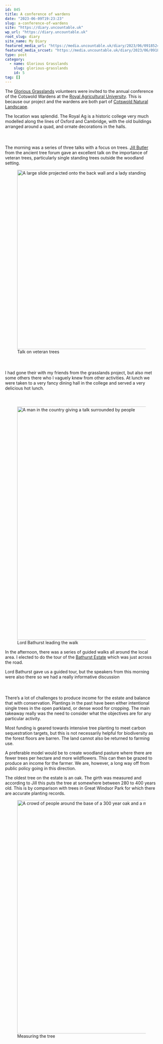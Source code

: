 ```yaml
---
id: 845
title: A conference of wardens
date: "2023-06-09T19:23:23"
slug: a-conference-of-wardens
site: "https://diary.uncountable.uk"
wp_url: "https://diary.uncountable.uk"
root_slug: diary
site_name: My Diary
featured_media_url: "https://media.uncountable.uk/diary/2023/06/09185245/IMG20230609093708.webp"
featured_media_srcset: "https://media.uncountable.uk/diary/2023/06/09185245/IMG20230609093708-300x139.webp 300w, https://media.uncountable.uk/diary/2023/06/09185245/IMG20230609093708-1024x476.webp 1024w, https://media.uncountable.uk/diary/2023/06/09185245/IMG20230609093708-150x150.webp 150w, https://media.uncountable.uk/diary/2023/06/09185245/IMG20230609093708-640x297.webp 640w, https://media.uncountable.uk/diary/2023/06/09185245/IMG20230609093708.webp 2000w"
type: post
category:
  - name: Glorious Grasslands
    slug: glorious-grasslands
    id: 5
tag: []
---
```



<p>The <a href="https://www.cotswoldsaonb.org.uk/looking-after/our-grasslands-projects/glorious-cotswolds-grasslands/">Glorious Grasslands</a> volunteers were invited to the annual conference of the Cotswold Wardens at the <a href="https://www.rau.ac.uk/">Royal Agricultural University</a>. This is because our project and the wardens are both part of <a href="https://www.cotswoldsaonb.org.uk/">Cotswold Natural Landscape</a>.</p>



<p>The location was splendid.  The Royal Ag is a historic college very much modelled along the lines of Oxford and Cambridge, with the old buildings arranged around a quad, and ornate decorations in the halls.</p>


<style>.kb-row-layout-id_dc3f01-37 > .kt-row-column-wrap{align-content:start;}:where(.kb-row-layout-id_dc3f01-37 > .kt-row-column-wrap) > .wp-block-kadence-column{justify-content:start;}.kb-row-layout-id_dc3f01-37 > .kt-row-column-wrap{column-gap:var(--global-kb-gap-md, 2rem);row-gap:var(--global-kb-gap-md, 2rem);padding-top:var(--global-kb-spacing-sm, 1.5rem);padding-bottom:var(--global-kb-spacing-sm, 1.5rem);grid-template-columns:repeat(2, minmax(0, 1fr));}.kb-row-layout-id_dc3f01-37 > .kt-row-layout-overlay{opacity:0.30;}@media all and (max-width: 1024px){.kb-row-layout-id_dc3f01-37 > .kt-row-column-wrap{grid-template-columns:repeat(2, minmax(0, 1fr));}}@media all and (max-width: 767px){.kb-row-layout-id_dc3f01-37 > .kt-row-column-wrap{grid-template-columns:minmax(0, 1fr);}.kb-row-layout-id_dc3f01-37 > .kt-row-column-wrap > .wp-block-kadence-column:nth-of-type(1){order:2;}.kb-row-layout-id_dc3f01-37 > .kt-row-column-wrap > .wp-block-kadence-column:nth-of-type(2){order:1;}.kb-row-layout-id_dc3f01-37 > .kt-row-column-wrap > .wp-block-kadence-column:nth-of-type(3){order:12;}.kb-row-layout-id_dc3f01-37 > .kt-row-column-wrap > .wp-block-kadence-column:nth-of-type(4){order:11;}.kb-row-layout-id_dc3f01-37 > .kt-row-column-wrap > .wp-block-kadence-column:nth-of-type(5){order:22;}.kb-row-layout-id_dc3f01-37 > .kt-row-column-wrap > .wp-block-kadence-column:nth-of-type(6){order:21;}.kb-row-layout-id_dc3f01-37 > .kt-row-column-wrap > .wp-block-kadence-column:nth-of-type(7){order:32;}.kb-row-layout-id_dc3f01-37 > .kt-row-column-wrap > .wp-block-kadence-column:nth-of-type(8){order:31;}}</style><div class="kb-row-layout-wrap kb-row-layout-id_dc3f01-37 alignnone wp-block-kadence-rowlayout"><div class="kt-row-column-wrap kt-has-2-columns kt-row-layout-equal kt-tab-layout-inherit kt-mobile-layout-row kt-row-valign-top">
<style>.kadence-column_f7d882-2e > .kt-inside-inner-col,.kadence-column_f7d882-2e > .kt-inside-inner-col:before{border-top-left-radius:0px;border-top-right-radius:0px;border-bottom-right-radius:0px;border-bottom-left-radius:0px;}.kadence-column_f7d882-2e > .kt-inside-inner-col{column-gap:var(--global-kb-gap-sm, 1rem);}.kadence-column_f7d882-2e > .kt-inside-inner-col{flex-direction:column;}.kadence-column_f7d882-2e > .kt-inside-inner-col > .aligncenter{width:100%;}.kadence-column_f7d882-2e > .kt-inside-inner-col:before{opacity:0.3;}.kadence-column_f7d882-2e{position:relative;}@media all and (max-width: 1024px){.kadence-column_f7d882-2e > .kt-inside-inner-col{flex-direction:column;justify-content:center;}}@media all and (max-width: 767px){.kadence-column_f7d882-2e > .kt-inside-inner-col{flex-direction:column;justify-content:center;}}</style>
<div class="wp-block-kadence-column kadence-column_f7d882-2e"><div class="kt-inside-inner-col">
<p>The morning was a series of three talks with a focus on trees.  <a href="https://uk.linkedin.com/in/jill-butler-89747336">Jill Butler</a> from the ancient tree forum gave an excellent talk on the importance of veteran trees, particularly single standing trees outside the woodland setting.</p>
</div></div>


<style>.kadence-column_cacb97-e3 > .kt-inside-inner-col,.kadence-column_cacb97-e3 > .kt-inside-inner-col:before{border-top-left-radius:0px;border-top-right-radius:0px;border-bottom-right-radius:0px;border-bottom-left-radius:0px;}.kadence-column_cacb97-e3 > .kt-inside-inner-col{column-gap:var(--global-kb-gap-sm, 1rem);}.kadence-column_cacb97-e3 > .kt-inside-inner-col{flex-direction:column;}.kadence-column_cacb97-e3 > .kt-inside-inner-col > .aligncenter{width:100%;}.kadence-column_cacb97-e3 > .kt-inside-inner-col:before{opacity:0.3;}.kadence-column_cacb97-e3{position:relative;}@media all and (max-width: 1024px){.kadence-column_cacb97-e3 > .kt-inside-inner-col{flex-direction:column;justify-content:center;}}@media all and (max-width: 767px){.kadence-column_cacb97-e3 > .kt-inside-inner-col{flex-direction:column;justify-content:center;}}</style>
<div class="wp-block-kadence-column kadence-column_cacb97-e3"><div class="kt-inside-inner-col">
<figure class="wp-block-image size-large"><img loading="lazy" decoding="async" width="1024" height="590" src="https://media.uncountable.uk/diary/2023/06/09185301/original_a5a2d3a4-f0c8-409c-a368-6284b1789faf_IMG20230609105421-1024x590.webp" alt="A large slide projected onto the back wall and a lady standing to the right speaking. Heads of the audience in the foreground" class="wp-image-847" srcset="https://media.uncountable.uk/diary/2023/06/09185301/original_a5a2d3a4-f0c8-409c-a368-6284b1789faf_IMG20230609105421-1024x590.webp 1024w, https://media.uncountable.uk/diary/2023/06/09185301/original_a5a2d3a4-f0c8-409c-a368-6284b1789faf_IMG20230609105421-300x173.webp 300w, https://media.uncountable.uk/diary/2023/06/09185301/original_a5a2d3a4-f0c8-409c-a368-6284b1789faf_IMG20230609105421-640x369.webp 640w, https://media.uncountable.uk/diary/2023/06/09185301/original_a5a2d3a4-f0c8-409c-a368-6284b1789faf_IMG20230609105421.webp 2000w" sizes="auto, (max-width: 1024px) 100vw, 1024px" /><figcaption class="wp-element-caption">Talk on veteran trees</figcaption></figure>
</div></div>

</div></div>


<p>I had gone their with my friends from the grasslands project, but also met some others there who I vaguely knew from other activities.  At lunch we were taken to a very fancy dining hall in the college and served a very delicious hot lunch.</p>


<style>.kb-row-layout-id_2b6004-c9 > .kt-row-column-wrap{align-content:start;}:where(.kb-row-layout-id_2b6004-c9 > .kt-row-column-wrap) > .wp-block-kadence-column{justify-content:start;}.kb-row-layout-id_2b6004-c9 > .kt-row-column-wrap{column-gap:var(--global-kb-gap-md, 2rem);row-gap:var(--global-kb-gap-md, 2rem);padding-top:var(--global-kb-spacing-sm, 1.5rem);padding-bottom:var(--global-kb-spacing-sm, 1.5rem);grid-template-columns:repeat(2, minmax(0, 1fr));}.kb-row-layout-id_2b6004-c9 > .kt-row-layout-overlay{opacity:0.30;}@media all and (max-width: 1024px){.kb-row-layout-id_2b6004-c9 > .kt-row-column-wrap{grid-template-columns:repeat(2, minmax(0, 1fr));}}@media all and (max-width: 767px){.kb-row-layout-id_2b6004-c9 > .kt-row-column-wrap{grid-template-columns:minmax(0, 1fr);}}</style><div class="kb-row-layout-wrap kb-row-layout-id_2b6004-c9 alignnone wp-block-kadence-rowlayout"><div class="kt-row-column-wrap kt-has-2-columns kt-row-layout-equal kt-tab-layout-inherit kt-mobile-layout-row kt-row-valign-top">
<style>.kadence-column_b2b8bc-a8 > .kt-inside-inner-col,.kadence-column_b2b8bc-a8 > .kt-inside-inner-col:before{border-top-left-radius:0px;border-top-right-radius:0px;border-bottom-right-radius:0px;border-bottom-left-radius:0px;}.kadence-column_b2b8bc-a8 > .kt-inside-inner-col{column-gap:var(--global-kb-gap-sm, 1rem);}.kadence-column_b2b8bc-a8 > .kt-inside-inner-col{flex-direction:column;}.kadence-column_b2b8bc-a8 > .kt-inside-inner-col > .aligncenter{width:100%;}.kadence-column_b2b8bc-a8 > .kt-inside-inner-col:before{opacity:0.3;}.kadence-column_b2b8bc-a8{position:relative;}@media all and (max-width: 1024px){.kadence-column_b2b8bc-a8 > .kt-inside-inner-col{flex-direction:column;justify-content:center;}}@media all and (max-width: 767px){.kadence-column_b2b8bc-a8 > .kt-inside-inner-col{flex-direction:column;justify-content:center;}}</style>
<div class="wp-block-kadence-column kadence-column_b2b8bc-a8"><div class="kt-inside-inner-col">
<figure class="wp-block-image size-large"><img loading="lazy" decoding="async" width="1024" height="768" src="https://media.uncountable.uk/diary/2023/06/09185308/IMG20230609142415-1024x768.webp" alt="A man in the country giving a talk surrounded by people" class="wp-image-848" srcset="https://media.uncountable.uk/diary/2023/06/09185308/IMG20230609142415-1024x768.webp 1024w, https://media.uncountable.uk/diary/2023/06/09185308/IMG20230609142415-300x225.webp 300w, https://media.uncountable.uk/diary/2023/06/09185308/IMG20230609142415-640x480.webp 640w, https://media.uncountable.uk/diary/2023/06/09185308/IMG20230609142415.webp 2000w" sizes="auto, (max-width: 1024px) 100vw, 1024px" /><figcaption class="wp-element-caption">Lord Bathurst leading the walk</figcaption></figure>
</div></div>


<style>.kadence-column_233a1b-dc > .kt-inside-inner-col,.kadence-column_233a1b-dc > .kt-inside-inner-col:before{border-top-left-radius:0px;border-top-right-radius:0px;border-bottom-right-radius:0px;border-bottom-left-radius:0px;}.kadence-column_233a1b-dc > .kt-inside-inner-col{column-gap:var(--global-kb-gap-sm, 1rem);}.kadence-column_233a1b-dc > .kt-inside-inner-col{flex-direction:column;}.kadence-column_233a1b-dc > .kt-inside-inner-col > .aligncenter{width:100%;}.kadence-column_233a1b-dc > .kt-inside-inner-col:before{opacity:0.3;}.kadence-column_233a1b-dc{position:relative;}@media all and (max-width: 1024px){.kadence-column_233a1b-dc > .kt-inside-inner-col{flex-direction:column;justify-content:center;}}@media all and (max-width: 767px){.kadence-column_233a1b-dc > .kt-inside-inner-col{flex-direction:column;justify-content:center;}}</style>
<div class="wp-block-kadence-column kadence-column_233a1b-dc"><div class="kt-inside-inner-col">
<p>In the afternoon, there was a series of guided walks all around the local area.  I elected to do the tour of the <a href="https://www.bathurstestate.co.uk/">Bathurst Estate</a> which was just across the road.   </p>



<p>Lord Bathurst gave us a guided tour, but the speakers from this morning were also there so we had a really informative discussion</p>
</div></div>

</div></div>


<p>There&#8217;s a lot of challenges to produce income for the estate and balance that with conservation.  Plantings in the past have been either intentional single trees in the open parkland, or dense wood for cropping.  The main takeaway really was the need to consider what the objectives are for any particular activity.  </p>



<p>Most funding is geared towards intensive tree planting to meet carbon sequestration targets, but this is not necessarily helpful for biodiversity as the forest floors are barren.  The land cannot also be returned to farming use.</p>



<p>A preferable model would be to create woodland pasture where there are fewer trees per hectare and more wildflowers.  This can then be grazed to produce an income for the farmer.  We are, however, a long way off from public policy going in this direction.</p>



<p>The oldest tree on the estate is an oak.  The girth was measured and according to Jill this puts the tree at somewhere between 280 to 400 years old.  This is by comparison with trees in Great Windsor Park for which there are accurate planting records.</p>



<figure class="wp-block-image size-large"><img loading="lazy" decoding="async" width="1024" height="768" src="https://media.uncountable.uk/diary/2023/06/09185312/IMG20230609145108-1024x768.webp" alt="A crowd of people around the base of a 300 year oak and a man with a measuring tape around the girth" class="wp-image-849" srcset="https://media.uncountable.uk/diary/2023/06/09185312/IMG20230609145108-1024x768.webp 1024w, https://media.uncountable.uk/diary/2023/06/09185312/IMG20230609145108-300x225.webp 300w, https://media.uncountable.uk/diary/2023/06/09185312/IMG20230609145108-640x480.webp 640w, https://media.uncountable.uk/diary/2023/06/09185312/IMG20230609145108.webp 2000w" sizes="auto, (max-width: 1024px) 100vw, 1024px" /><figcaption class="wp-element-caption">Measuring the tree</figcaption></figure>
